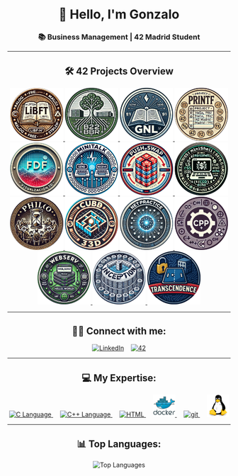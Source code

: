 <div align="center">
  <h1>👋 Hello, I'm Gonzalo</h1>
  <h3>📚 Business Management | 42 Madrid Student</h3>
  <hr>

  <h2>🛠️ 42 Projects Overview</h2>
        <a href="https://github.com/titogf/Libft">
          <img src="img42/libft.png" alt="LIBFT" width="120">
        </a>
        <a href="https://github.com/titogf/Born2BeRoot">
          <img src="img42/b2br.png" alt="BORN 2 BE ROOT" width="120">
        </a>
        <a href="https://github.com/titogf/Get_Next_Line">
          <img src="img42/gnl.png" alt="GET NEXT LINE" width="120">
        </a>
        <a href="https://github.com/titogf/Ft_printf">
          <img src="img42/printf.png" alt="PRINTF" width="120">
        </a>
        <a href="https://github.com/titogf/Fdf">
          <img src="img42/fdf.png" alt="FDF" width="120">
        </a>
        <a href="https://github.com/titogf/Minitalk">
          <img src="img42/minitalk.png" alt="MINITALK" width="120">
        </a>
        <a href="https://github.com/titogf/push_swap">
          <img src="img42/pushswap.png" alt="PUSH SWAP" width="120">
        </a>
        <a href="https://github.com/titogf/minishell">
          <img src="img42/minishell.png" alt="MINISHELL" width="120">
        </a>
        <a href="https://github.com/titogf/Philosophers">
          <img src="img42/philo.png" alt="PHILOSOPHERS" width="120">
        </a>
        <a href="https://github.com/titogf/cub3D">
          <img src="img42/cub3d.png" alt="cub3D" width="120">
        </a>
        <a href="https://github.com/titogf/netpractice">
          <img src="img42/netpractice.png" alt="NETPRACTICE" width="120">
        </a>
        <a href="https://github.com/titogf/cpp">
          <img src="img42/cpp.png" alt="CPP MODULES" width="120">
        </a>
        <a href="https://github.com/titogf/webserv/">
          <img src="img42/webserv.png" alt="WEBSERVER" width="120">
        </a>
        <a href="https://github.com/titogf/inception/">
          <img src="img42/inception.png" alt="WEBSERVER" width="120">
        </a>
        <a href="https://github.com/titogf/transcendence">
          <img src="img42/transcendence.png" alt="Transcendence" width="120">
        </a>

  <hr>
  <h2>👨‍💻 Connect with me:</h2>
  <a href="https://www.linkedin.com/in/gonzalo-fern%C3%A1ndez-alonso-b06690230/"><img src="https://img.icons8.com/color/48/000000/linkedin.png" alt="LinkedIn"/></a>&nbsp;&nbsp;&nbsp;
  <a href="https://profile.intra.42.fr/"><img src="https://img.icons8.com/color/48/000000/42.png" alt="42"/></a>
  
  <hr>
  <h2>💻 My Expertise:</h2>
  <a href="https://www.cprogramming.com/" target="_blank">
    <img src="https://img.icons8.com/color/48/000000/c-programming.png" alt="C Language"/>
  </a>&nbsp;&nbsp;&nbsp;
  <a href="https://cplusplus.com/" target="_blank">
    <img src="https://img.icons8.com/color/48/000000/c-plus-plus-logo.png" alt="C++ Language"/>
  </a>&nbsp;&nbsp;&nbsp;
  <a href="https://en.wikipedia.org/wiki/HTML" target="_blank">
    <img src="https://img.icons8.com/color/48/000000/html-5.png" alt="HTML"/>
  </a>&nbsp;&nbsp;&nbsp;
  <a href="https://www.docker.com/" target="_blank" rel="noreferrer"> 
    <img src="https://raw.githubusercontent.com/devicons/devicon/master/icons/docker/docker-original-wordmark.svg" alt="docker" width="50" height="50"/> 
  </a>&nbsp;&nbsp;&nbsp;
  <a href="https://git-scm.com/" target="_blank" rel="noreferrer"> 
    <img src="https://www.vectorlogo.zone/logos/git-scm/git-scm-icon.svg" alt="git" width="50" height="50"/> 
  </a>&nbsp;&nbsp;&nbsp;
  <a href="https://www.linux.org/" target="_blank" rel="noreferrer">
    <img src="https://raw.githubusercontent.com/devicons/devicon/master/icons/linux/linux-original.svg" alt="linux" width="50" height="50"/> 
  </a> 
  
  <hr>
  <h2>📊 Top Languages:</h2>
  <img src="https://github-readme-stats.vercel.app/api/top-langs/?username=titogf&layout=compact" alt="Top Languages">
</div>

